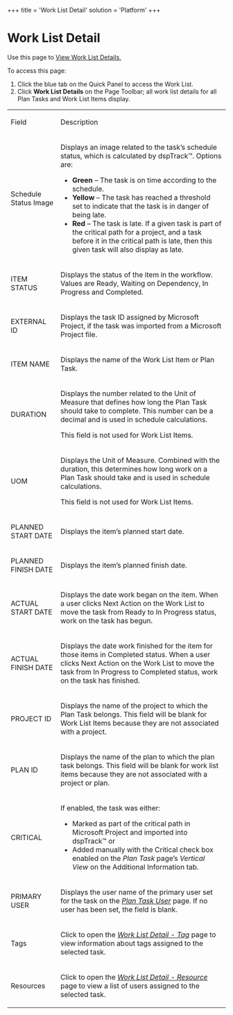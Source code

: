 +++
title = 'Work List Detail'
solution = 'Platform'
+++

# Work List Detail

<div class="use">

Use this page to [View Work List
Details.](../Use_Cases/View_Work_List_Details.htm)

</div>

To access this page:

1.  Click the blue tab on the Quick Panel to access the Work List.
2.  Click **Work List Details** on the Page Toolbar; all work list
    details for all Plan Tasks and Work List Items display.

<table>
<tbody>
<tr class="odd">
<td><p>Field</p></td>
<td><p>Description</p></td>
</tr>
<tr class="even">
<td><p>Schedule Status Image</p></td>
<td><p>Displays an image related to the task’s schedule status, which is calculated by dspTrack™. Options are:</p>
<ul>
<li><strong>Green</strong> – The task is on time according to the schedule.</li>
<li><strong>Yellow</strong> – The task has reached a threshold set to indicate that the task is in danger of being late.</li>
<li><strong>Red</strong> – The task is late. If a given task is part of the critical path for a project, and a task before it in the critical path is late, then this given task will also display as late.</li>
</ul></td>
</tr>
<tr class="odd">
<td><p>ITEM STATUS</p></td>
<td><p>Displays the status of the item in the workflow. Values are Ready, Waiting on Dependency, In Progress and Completed.</p></td>
</tr>
<tr class="even">
<td><p>EXTERNAL ID</p></td>
<td><p>Displays the task ID assigned by Microsoft Project, if the task was imported from a Microsoft Project file.</p></td>
</tr>
<tr class="odd">
<td><p>ITEM NAME</p></td>
<td><p>Displays the name of the Work List Item or Plan Task.</p></td>
</tr>
<tr class="even">
<td><p>DURATION</p></td>
<td><p>Displays the number related to the Unit of Measure that defines how long the Plan Task should take to complete. This number can be a decimal and is used in schedule calculations.</p>
<p>This field is not used for Work List Items.</p></td>
</tr>
<tr class="odd">
<td><p>UOM</p></td>
<td><p>Displays the Unit of Measure. Combined with the duration, this determines how long work on a Plan Task should take and is used in schedule calculations.</p>
<p>This field is not used for Work List Items.</p></td>
</tr>
<tr class="even">
<td><p>PLANNED START DATE</p></td>
<td><p>Displays the item’s planned start date.</p></td>
</tr>
<tr class="odd">
<td><p>PLANNED FINISH DATE</p></td>
<td><p>Displays the item’s planned finish date.</p></td>
</tr>
<tr class="even">
<td><p>ACTUAL START DATE</p></td>
<td><p>Displays the date work began on the item. When a user clicks Next Action on the Work List to move the task from Ready to In Progress status, work on the task has begun.</p></td>
</tr>
<tr class="odd">
<td><p>ACTUAL FINISH DATE</p></td>
<td><p>Displays the date work finished for the item for those items in Completed status. When a user clicks Next Action on the Work List to move the task from In Progress to Completed status, work on the task has finished.</p></td>
</tr>
<tr class="even">
<td><p>PROJECT ID</p></td>
<td><p>Displays the name of the project to which the Plan Task belongs. This field will be blank for Work List Items because they are not associated with a project.</p></td>
</tr>
<tr class="odd">
<td><p>PLAN ID</p></td>
<td><p>Displays the name of the plan to which the plan task belongs. This field will be blank for work list items because they are not associated with a project or plan.</p></td>
</tr>
<tr class="even">
<td><p>CRITICAL</p></td>
<td><p>If enabled, the task was either:</p>
<ul>
<li>Marked as part of the critical path in Microsoft Project and imported into dspTrack™ or</li>
<li>Added manually with the Critical check box enabled on the <em>Plan Task</em> page’s <em>Vertical View</em> on the Additional Information tab.</li>
</ul></td>
</tr>
<tr class="odd">
<td><p>PRIMARY USER</p></td>
<td><p>Displays the user name of the primary user set for the task on the <em><a href="Plan_Task_User.htm">Plan Task User</a></em> page. If no user has been set, the field is blank.</p></td>
</tr>
<tr class="even">
<td><p>Tags</p></td>
<td><p>Click to open the <em><a href="Work_List_Detail_Tag.htm">Work List Detail - Tag</a></em> page to view information about tags assigned to the selected task.</p></td>
</tr>
<tr class="odd">
<td><p>Resources</p></td>
<td><p>Click to open the <em><a href="Work_List_Detail_Resource.htm"><em>Work List Detail - Resource</em></a></em> page to view a list of users assigned to the selected task.</p></td>
</tr>
</tbody>
</table>

